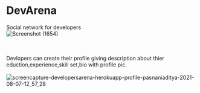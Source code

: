 # DevArena
Social network for developers  <br/>
![Screenshot (1654)](https://user-images.githubusercontent.com/83159197/128591808-ca68bd79-305f-49d1-8d2d-bfe97ef0b821.png)

<br/> <br/>
Devlopers can create their profile giving description about thier eduction,experience,skill set,bio with profile pic. <br/> <br/>
![screencapture-developersarena-herokuapp-profile-pasnaniaditya-2021-08-07-12_57_28](https://user-images.githubusercontent.com/83159197/128592411-72514601-7d47-4597-aa43-28ba7078cab9.png)


